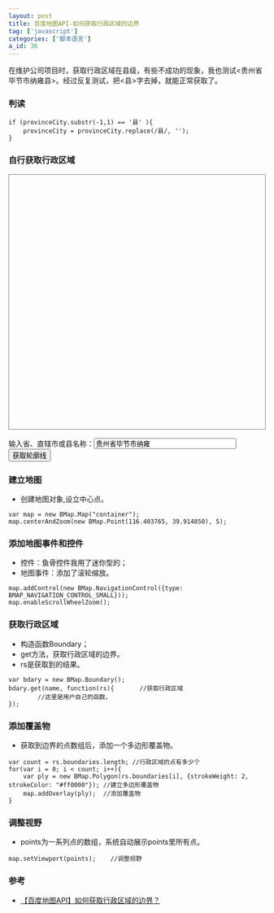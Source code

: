 ```yaml
---
layout: post
title: 百度地图API-如何获取行政区域的边界
tag: ['javascript']
categories: ['脚本语言']
a_id: 36
---
```


在维护公司项目时，获取行政区域在县级，有些不成功的现象，我也测试<贵州省毕节市纳雍县>。经过反复测试，把<县>字去掉，就能正常获取了。


### 判读
```
if (provinceCity.substr(-1,1) == '县' ){
    provinceCity = provinceCity.replace(/县/, '');
}
```

### 自行获取行政区域

<script type="text/javascript" src="https://api.map.baidu.com/api?v=1.3"></script>
<div id="container" style="width: 100%;height: 500px;border:1px solid gray"></div>
<br />
输入省、直辖市或县名称：<input type="text" id="districtName" style="width:280px" value="贵州省毕节市纳雍">
<input type="button" onclick="getBoundary()" value="获取轮廓线">

<script type="text/javascript">
var map = new BMap.Map("container");
map.centerAndZoom(new BMap.Point(116.403765, 39.914850), 5);
map.addControl(new BMap.NavigationControl({type: BMAP_NAVIGATION_CONTROL_SMALL}));
map.enableScrollWheelZoom();

function getBoundary(){       
    var bdary = new BMap.Boundary();
    var name = document.getElementById("districtName").value;
    bdary.get(name, function(rs){       //获取行政区域
        map.clearOverlays();        //清除地图覆盖物       
        var count = rs.boundaries.length; //行政区域的点有多少个
        for(var i = 0; i < count; i++){
            var ply = new BMap.Polygon(rs.boundaries[i], {strokeWeight: 2, strokeColor: "#ff0000"}); //建立多边形覆盖物
            map.addOverlay(ply);  //添加覆盖物
            map.setViewport(ply.getPath());    //调整视野         
        }                
    });   
}
</script>

### 建立地图

- 创建地图对象,设立中心点。

```
var map = new BMap.Map("container");
map.centerAndZoom(new BMap.Point(116.403765, 39.914850), 5);
```
### 添加地图事件和控件

- 控件：鱼骨控件我用了迷你型的；
- 地图事件：添加了滚轮缩放。

```
map.addControl(new BMap.NavigationControl({type: BMAP_NAVIGATION_CONTROL_SMALL}));
map.enableScrollWheelZoom();
```

### 获取行政区域
- 构造函数Boundary；
- get方法，获取行政区域的边界。
- rs是获取到的结果。

```
var bdary = new BMap.Boundary();
bdary.get(name, function(rs){       //获取行政区域
        //这里是用户自己的函数。     
});
```

### 添加覆盖物
- 获取到边界的点数组后，添加一个多边形覆盖物。

```
var count = rs.boundaries.length; //行政区域的点有多少个
for(var i = 0; i < count; i++){
    var ply = new BMap.Polygon(rs.boundaries[i], {strokeWeight: 2, strokeColor: "#ff0000"}); //建立多边形覆盖物
    map.addOverlay(ply);  //添加覆盖物
}    
```

### 调整视野
- points为一系列点的数组，系统自动展示points里所有点。

```
map.setViewport(points);    //调整视野
```

### 参考
- [【百度地图API】如何获取行政区域的边界？](http://www.cnblogs.com/milkmap/archive/2012/04/11/2442430.html)

